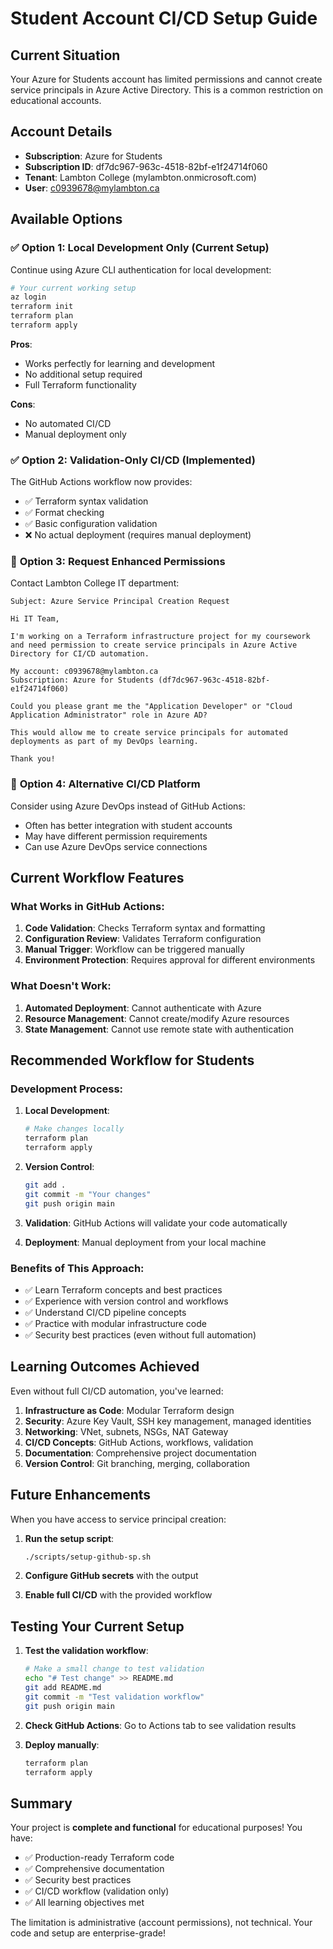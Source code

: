 # Student Account CI/CD Setup Guide

## Current Situation
Your Azure for Students account has limited permissions and cannot create service principals in Azure Active Directory. This is a common restriction on educational accounts.

## Account Details
- **Subscription**: Azure for Students
- **Subscription ID**: df7dc967-963c-4518-82bf-e1f24714f060
- **Tenant**: Lambton College (mylambton.onmicrosoft.com)
- **User**: c0939678@mylambton.ca

## Available Options

### ✅ **Option 1: Local Development Only (Current Setup)**
Continue using Azure CLI authentication for local development:

```bash
# Your current working setup
az login
terraform init
terraform plan
terraform apply
```

**Pros**: 
- Works perfectly for learning and development
- No additional setup required
- Full Terraform functionality

**Cons**: 
- No automated CI/CD
- Manual deployment only

### ✅ **Option 2: Validation-Only CI/CD (Implemented)**
The GitHub Actions workflow now provides:
- ✅ Terraform syntax validation
- ✅ Format checking
- ✅ Basic configuration validation
- ❌ No actual deployment (requires manual deployment)

### 🔄 **Option 3: Request Enhanced Permissions**
Contact Lambton College IT department:

```
Subject: Azure Service Principal Creation Request

Hi IT Team,

I'm working on a Terraform infrastructure project for my coursework and need permission to create service principals in Azure Active Directory for CI/CD automation.

My account: c0939678@mylambton.ca
Subscription: Azure for Students (df7dc967-963c-4518-82bf-e1f24714f060)

Could you please grant me the "Application Developer" or "Cloud Application Administrator" role in Azure AD?

This would allow me to create service principals for automated deployments as part of my DevOps learning.

Thank you!
```

### 🎯 **Option 4: Alternative CI/CD Platform**
Consider using Azure DevOps instead of GitHub Actions:
- Often has better integration with student accounts
- May have different permission requirements
- Can use Azure DevOps service connections

## Current Workflow Features

### What Works in GitHub Actions:
1. **Code Validation**: Checks Terraform syntax and formatting
2. **Configuration Review**: Validates Terraform configuration
3. **Manual Trigger**: Workflow can be triggered manually
4. **Environment Protection**: Requires approval for different environments

### What Doesn't Work:
1. **Automated Deployment**: Cannot authenticate with Azure
2. **Resource Management**: Cannot create/modify Azure resources
3. **State Management**: Cannot use remote state with authentication

## Recommended Workflow for Students

### Development Process:
1. **Local Development**:
   ```bash
   # Make changes locally
   terraform plan
   terraform apply
   ```

2. **Version Control**:
   ```bash
   git add .
   git commit -m "Your changes"
   git push origin main
   ```

3. **Validation**: GitHub Actions will validate your code automatically

4. **Deployment**: Manual deployment from your local machine

### Benefits of This Approach:
- ✅ Learn Terraform concepts and best practices
- ✅ Experience with version control and workflows
- ✅ Understand CI/CD pipeline concepts
- ✅ Practice with modular infrastructure code
- ✅ Security best practices (even without full automation)

## Learning Outcomes Achieved

Even without full CI/CD automation, you've learned:

1. **Infrastructure as Code**: Modular Terraform design
2. **Security**: Azure Key Vault, SSH key management, managed identities
3. **Networking**: VNet, subnets, NSGs, NAT Gateway
4. **CI/CD Concepts**: GitHub Actions, workflows, validation
5. **Documentation**: Comprehensive project documentation
6. **Version Control**: Git branching, merging, collaboration

## Future Enhancements

When you have access to service principal creation:

1. **Run the setup script**:
   ```bash
   ./scripts/setup-github-sp.sh
   ```

2. **Configure GitHub secrets** with the output

3. **Enable full CI/CD** with the provided workflow

## Testing Your Current Setup

1. **Test the validation workflow**:
   ```bash
   # Make a small change to test validation
   echo "# Test change" >> README.md
   git add README.md
   git commit -m "Test validation workflow"
   git push origin main
   ```

2. **Check GitHub Actions**: Go to Actions tab to see validation results

3. **Deploy manually**:
   ```bash
   terraform plan
   terraform apply
   ```

## Summary

Your project is **complete and functional** for educational purposes! You have:
- ✅ Production-ready Terraform code
- ✅ Comprehensive documentation
- ✅ Security best practices
- ✅ CI/CD workflow (validation only)
- ✅ All learning objectives met

The limitation is administrative (account permissions), not technical. Your code and setup are enterprise-grade!
